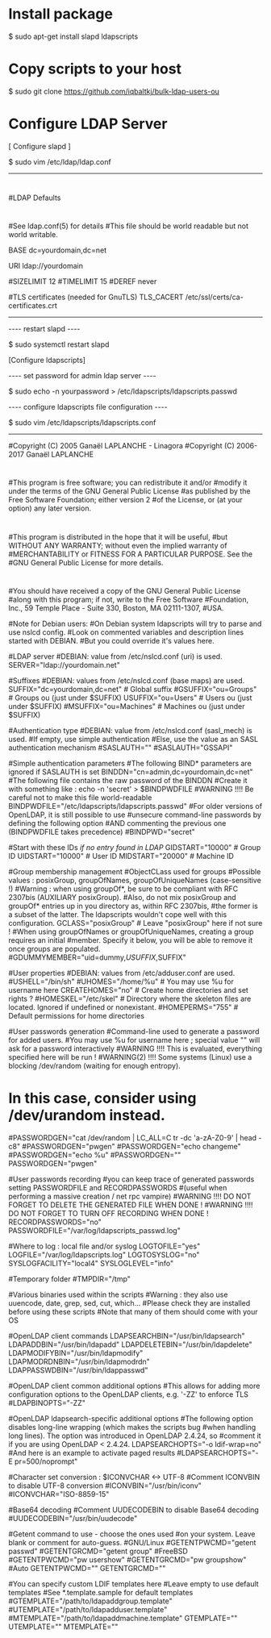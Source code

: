 #  Install package
$ sudo apt-get install slapd ldapscripts

#  Copy scripts to your host
$ sudo git clone https://github.com/iqbaltkj/bulk-ldap-users-ou

# Configure LDAP Server

[ Configure slapd ]

$ sudo vim /etc/ldap/ldap.conf
_________________________________________________________________________________
#
#LDAP Defaults
#

#See ldap.conf(5) for details
#This file should be world readable but not world writable.

BASE    dc=yourdomain,dc=net

URI     ldap://yourdomain

#SIZELIMIT      12
#TIMELIMIT      15
#DEREF          never

#TLS certificates (needed for GnuTLS)
TLS_CACERT      /etc/ssl/certs/ca-certificates.crt
___________________________________________________________________________________


---- restart slapd ----

$ sudo systemctl restart slapd


[Configure ldapscripts]

---- set password for admin ldap server ----

$ sudo echo -n yourpassword > /etc/ldapscripts/ldapscripts.passwd


---- configure ldapscripts file configuration ----

$ sudo vim /etc/ldapscripts/ldapscripts.conf
___________________________________________________________________________________

#Copyright (C) 2005 Ganaël LAPLANCHE - Linagora
#Copyright (C) 2006-2017 Ganaël LAPLANCHE
#
#This program is free software; you can redistribute it and/or
#modify it under the terms of the GNU General Public License
#as published by the Free Software Foundation; either version 2
#of the License, or (at your option) any later version.
#
#This program is distributed in the hope that it will be useful,
#but WITHOUT ANY WARRANTY; without even the implied warranty of
#MERCHANTABILITY or FITNESS FOR A PARTICULAR PURPOSE.  See the
#GNU General Public License for more details.
#
#You should have received a copy of the GNU General Public License
#along with this program; if not, write to the Free Software
#Foundation, Inc., 59 Temple Place - Suite 330, Boston, MA 02111-1307,
#USA.

#Note for Debian users:
#On Debian system ldapscripts will try to parse and use nslcd config.
#Look on commented variables and description lines started with DEBIAN.
#But you could override it's values here.


#LDAP server
#DEBIAN: value from /etc/nslcd.conf (uri) is used.
SERVER="ldap://yourdomain.net"

#Suffixes
#DEBIAN: values from /etc/nslcd.conf (base maps) are used.
SUFFIX="dc=yourdomain,dc=net" # Global suffix
#GSUFFIX="ou=Groups"        # Groups ou (just under $SUFFIX)
USUFFIX="ou=Users"         # Users ou (just under $SUFFIX)
#MSUFFIX="ou=Machines"      # Machines ou (just under $SUFFIX)

#Authentication type
#DEBIAN: value from /etc/nslcd.conf (sasl_mech) is used.
#If empty, use simple authentication
#Else, use the value as an SASL authentication mechanism
#SASLAUTH=""
#SASLAUTH="GSSAPI"

#Simple authentication parameters
#The following BIND* parameters are ignored if SASLAUTH is set
BINDDN="cn=admin,dc=yourdomain,dc=net"
#The following file contains the raw password of the BINDDN
#Create it with something like : echo -n 'secret' > $BINDPWDFILE
#WARNING !!!! Be careful not to make this file world-readable
BINDPWDFILE="/etc/ldapscripts/ldapscripts.passwd"
#For older versions of OpenLDAP, it is still possible to use
#unsecure command-line passwords by defining the following option
#AND commenting the previous one (BINDPWDFILE takes precedence)
#BINDPWD="secret"

#Start with these IDs *if no entry found in LDAP*
GIDSTART="10000" # Group ID
UIDSTART="10000" # User ID
MIDSTART="20000" # Machine ID

#Group membership management
#ObjectCLass used for groups
#Possible values : posixGroup, groupOfNames, groupOfUniqueNames (case-sensitive !)
#Warning : when using groupOf*, be sure to be compliant with RFC 2307bis (AUXILIARY posixGroup).
#Also, do not mix posixGroup and groupOf* entries up in you directory as, within RFC 2307bis,
#the former is a subset of the latter. The ldapscripts wouldn't cope well with this configuration.
GCLASS="posixGroup"   # Leave "posixGroup" here if not sure !
#When using  groupOfNames or groupOfUniqueNames, creating a group requires an initial
#member. Specify it below, you will be able to remove it once groups are populated.
#GDUMMYMEMBER="uid=dummy,$USUFFIX,$SUFFIX"

#User properties
#DEBIAN: values from /etc/adduser.conf are used.
#USHELL="/bin/sh"
#UHOMES="/home/%u"     # You may use %u for username here
CREATEHOMES="no"      # Create home directories and set rights ?
#HOMESKEL="/etc/skel"  # Directory where the skeleton files are located. Ignored if undefined or nonexistant.
#HOMEPERMS="755"       # Default permissions for home directories

#User passwords generation
#Command-line used to generate a password for added users.
#You may use %u for username here ; special value "<ask>" will ask for a password interactively
#WARNING    !!!! This is evaluated, everything specified here will be run !
#WARNING(2) !!!! Some systems (Linux) use a blocking /dev/random (waiting for enough entropy).
#                In this case, consider using /dev/urandom instead.
#PASSWORDGEN="cat /dev/random | LC_ALL=C tr -dc 'a-zA-Z0-9' | head -c8"
#PASSWORDGEN="pwgen"
#PASSWORDGEN="echo changeme"
#PASSWORDGEN="echo %u"
#PASSWORDGEN="<ask>"
PASSWORDGEN="pwgen"

#User passwords recording
#you can keep trace of generated passwords setting PASSWORDFILE and RECORDPASSWORDS
#(useful when performing a massive creation / net rpc vampire)
#WARNING !!!! DO NOT FORGET TO DELETE THE GENERATED FILE WHEN DONE !
#WARNING !!!! DO NOT FORGET TO TURN OFF RECORDING WHEN DONE !
RECORDPASSWORDS="no"
PASSWORDFILE="/var/log/ldapscripts_passwd.log"

#Where to log : local file and/or syslog
LOGTOFILE="yes"
LOGFILE="/var/log/ldapscripts.log"
LOGTOSYSLOG="no"
SYSLOGFACILITY="local4"
SYSLOGLEVEL="info"

#Temporary folder
#TMPDIR="/tmp"

#Various binaries used within the scripts
#Warning : they also use uuencode, date, grep, sed, cut, which... 
#Please check they are installed before using these scripts
#Note that many of them should come with your OS

#OpenLDAP client commands
LDAPSEARCHBIN="/usr/bin/ldapsearch"
LDAPADDBIN="/usr/bin/ldapadd"
LDAPDELETEBIN="/usr/bin/ldapdelete"
LDAPMODIFYBIN="/usr/bin/ldapmodify"
LDAPMODRDNBIN="/usr/bin/ldapmodrdn"
LDAPPASSWDBIN="/usr/bin/ldappasswd"

#OpenLDAP client common additional options
#This allows for adding more configuration options to the OpenLDAP clients, e.g. '-ZZ' to enforce TLS
#LDAPBINOPTS="-ZZ"

#OpenLDAP ldapsearch-specific additional options
#The following option disables long-line wrapping (which makes the scripts bug
#when handling long lines). The option was introduced in OpenLDAP 2.4.24, so
#comment it if you are using OpenLDAP < 2.4.24.
LDAPSEARCHOPTS="-o ldif-wrap=no"
#And here is an example to activate paged results
#LDAPSEARCHOPTS="-E pr=500/noprompt"

#Character set conversion : $ICONVCHAR <-> UTF-8
#Comment ICONVBIN to disable UTF-8 conversion
#ICONVBIN="/usr/bin/iconv"
#ICONVCHAR="ISO-8859-15"

#Base64 decoding
#Comment UUDECODEBIN to disable Base64 decoding
#UUDECODEBIN="/usr/bin/uudecode"

#Getent command to use - choose the ones used
#on your system. Leave blank or comment for auto-guess.
#GNU/Linux
#GETENTPWCMD="getent passwd"
#GETENTGRCMD="getent group"
#FreeBSD
#GETENTPWCMD="pw usershow"
#GETENTGRCMD="pw groupshow"
#Auto
GETENTPWCMD=""
GETENTGRCMD=""

#You can specify custom LDIF templates here
#Leave empty to use default templates
#See *.template.sample for default templates
#GTEMPLATE="/path/to/ldapaddgroup.template"
#UTEMPLATE="/path/to/ldapadduser.template"
#MTEMPLATE="/path/to/ldapaddmachine.template"
GTEMPLATE=""
UTEMPLATE=""
MTEMPLATE=""
